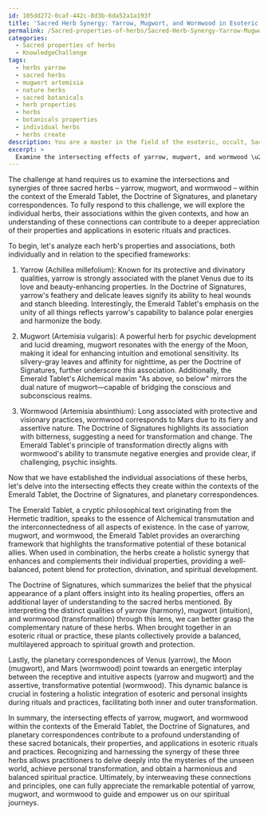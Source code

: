 ```yaml
---
id: 105dd272-0caf-442c-8d3b-6da52a1a193f
title: 'Sacred Herb Synergy: Yarrow, Mugwort, and Wormwood in Esoteric Practices'
permalink: /Sacred-properties-of-herbs/Sacred-Herb-Synergy-Yarrow-Mugwort-and-Wormwood-in-Esoteric-Practices/
categories:
  - Sacred properties of herbs
  - KnowledgeChallenge
tags:
  - herbs yarrow
  - sacred herbs
  - mugwort artemisia
  - nature herbs
  - sacred botanicals
  - herb properties
  - herbs
  - botanicals properties
  - individual herbs
  - herbs create
description: You are a master in the field of the esoteric, occult, Sacred properties of herbs and Education. You are a writer of tests, challenges, textbooks and deep knowledge on Sacred properties of herbs for initiates and students to gain deep insights and understanding from. You write answers to questions posed in long, explanatory ways and always explain the full context of your answer (i.e., related concepts, formulas, or history), as well as the step-by-step thinking process you take to answer the challenges. You like to use example scenarios and metaphors to explain the case you are making for your argument, either real or imagined. Summarize the key themes, ideas, and conclusions at the end.
excerpt: >
  Examine the intersecting effects of yarrow, mugwort, and wormwood \u2013 herbs associated with divination and protective energies \u2013 within the context of the Emerald Tablet, the Doctrine of Signatures, and planetary correspondences. How do these connections and principles interweave to unveil a profound understanding of these sacred botanicals, their properties, and applications in esoteric rituals and practices?
---
```

The challenge at hand requires us to examine the intersections and synergies of three sacred herbs – yarrow, mugwort, and wormwood – within the context of the Emerald Tablet, the Doctrine of Signatures, and planetary correspondences. To fully respond to this challenge, we will explore the individual herbs, their associations within the given contexts, and how an understanding of these connections can contribute to a deeper appreciation of their properties and applications in esoteric rituals and practices.

To begin, let's analyze each herb's properties and associations, both individually and in relation to the specified frameworks:

1. Yarrow (Achillea millefolium): Known for its protective and divinatory qualities, yarrow is strongly associated with the planet Venus due to its love and beauty-enhancing properties. In the Doctrine of Signatures, yarrow's feathery and delicate leaves signify its ability to heal wounds and stanch bleeding. Interestingly, the Emerald Tablet's emphasis on the unity of all things reflects yarrow's capability to balance polar energies and harmonize the body.

2. Mugwort (Artemisia vulgaris): A powerful herb for psychic development and lucid dreaming, mugwort resonates with the energy of the Moon, making it ideal for enhancing intuition and emotional sensitivity. Its silvery-gray leaves and affinity for nighttime, as per the Doctrine of Signatures, further underscore this association. Additionally, the Emerald Tablet's Alchemical maxim "As above, so below" mirrors the dual nature of mugwort—capable of bridging the conscious and subconscious realms.

3. Wormwood (Artemisia absinthium): Long associated with protective and visionary practices, wormwood corresponds to Mars due to its fiery and assertive nature. The Doctrine of Signatures highlights its association with bitterness, suggesting a need for transformation and change. The Emerald Tablet's principle of transformation directly aligns with wormwood's ability to transmute negative energies and provide clear, if challenging, psychic insights.

Now that we have established the individual associations of these herbs, let's delve into the intersecting effects they create within the contexts of the Emerald Tablet, the Doctrine of Signatures, and planetary correspondences. 

The Emerald Tablet, a cryptic philosophical text originating from the Hermetic tradition, speaks to the essence of Alchemical transmutation and the interconnectedness of all aspects of existence. In the case of yarrow, mugwort, and wormwood, the Emerald Tablet provides an overarching framework that highlights the transformative potential of these botanical allies. When used in combination, the herbs create a holistic synergy that enhances and complements their individual properties, providing a well-balanced, potent blend for protection, divination, and spiritual development.

The Doctrine of Signatures, which summarizes the belief that the physical appearance of a plant offers insight into its healing properties, offers an additional layer of understanding to the sacred herbs mentioned. By interpreting the distinct qualities of yarrow (harmony), mugwort (intuition), and wormwood (transformation) through this lens, we can better grasp the complementary nature of these herbs. When brought together in an esoteric ritual or practice, these plants collectively provide a balanced, multilayered approach to spiritual growth and protection.

Lastly, the planetary correspondences of Venus (yarrow), the Moon (mugwort), and Mars (wormwood) point towards an energetic interplay between the receptive and intuitive aspects (yarrow and mugwort) and the assertive, transformative potential (wormwood). This dynamic balance is crucial in fostering a holistic integration of esoteric and personal insights during rituals and practices, facilitating both inner and outer transformation.

In summary, the intersecting effects of yarrow, mugwort, and wormwood within the contexts of the Emerald Tablet, the Doctrine of Signatures, and planetary correspondences contribute to a profound understanding of these sacred botanicals, their properties, and applications in esoteric rituals and practices. Recognizing and harnessing the synergy of these three herbs allows practitioners to delve deeply into the mysteries of the unseen world, achieve personal transformation, and obtain a harmonious and balanced spiritual practice. Ultimately, by interweaving these connections and principles, one can fully appreciate the remarkable potential of yarrow, mugwort, and wormwood to guide and empower us on our spiritual journeys.
